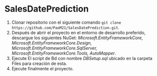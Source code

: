 # SalesDatePrediction
1. Clonar repositorio con el siguiente comando ```git clone https://github.com/PaoM21/SalesDatePrediction.git```.
2. Después de abrir el proyecto en el entorno de desarrollo preferido, descargue los siguientes NuGet: _Microsoft.EntityFrameworkCore, Microsoft.EntityFrameworkCore.Design, Microsoft.EntityFrameworkCore.SqlServer, Microsoft.EntityFrameworkCore.Tools, AutoMapper_.
3. Ejecute El script de Bd con nombre _DBSetup.sql_ ubicado en la carpeta Files para creación de esta.
4. Ejecute finalmente el proyecto.

